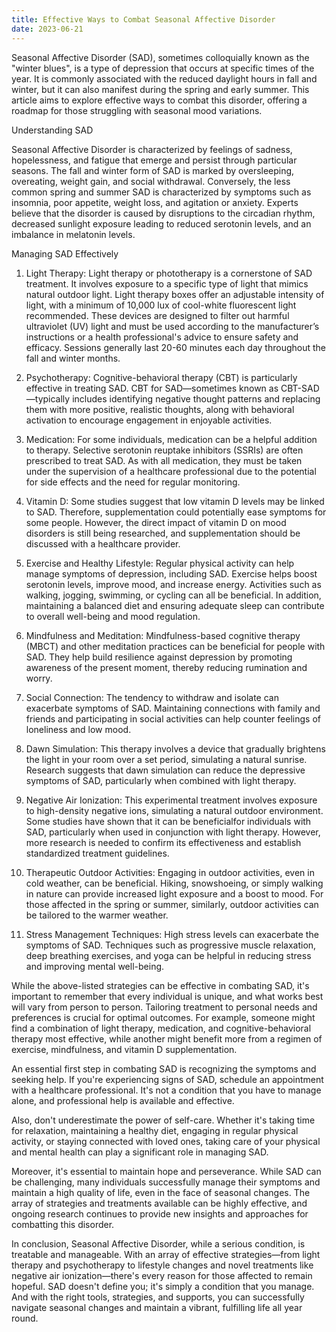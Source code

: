 ```yaml
---
title: Effective Ways to Combat Seasonal Affective Disorder
date: 2023-06-21
---
```

Seasonal Affective Disorder (SAD), sometimes colloquially known as the "winter blues", is a type of depression that occurs at specific times of the year. It is commonly associated with the reduced daylight hours in fall and winter, but it can also manifest during the spring and early summer. This article aims to explore effective ways to combat this disorder, offering a roadmap for those struggling with seasonal mood variations.

Understanding SAD

Seasonal Affective Disorder is characterized by feelings of sadness, hopelessness, and fatigue that emerge and persist through particular seasons. The fall and winter form of SAD is marked by oversleeping, overeating, weight gain, and social withdrawal. Conversely, the less common spring and summer SAD is characterized by symptoms such as insomnia, poor appetite, weight loss, and agitation or anxiety. Experts believe that the disorder is caused by disruptions to the circadian rhythm, decreased sunlight exposure leading to reduced serotonin levels, and an imbalance in melatonin levels.

Managing SAD Effectively

1. Light Therapy: Light therapy or phototherapy is a cornerstone of SAD treatment. It involves exposure to a specific type of light that mimics natural outdoor light. Light therapy boxes offer an adjustable intensity of light, with a minimum of 10,000 lux of cool-white fluorescent light recommended. These devices are designed to filter out harmful ultraviolet (UV) light and must be used according to the manufacturer’s instructions or a health professional's advice to ensure safety and efficacy. Sessions generally last 20-60 minutes each day throughout the fall and winter months.

2. Psychotherapy: Cognitive-behavioral therapy (CBT) is particularly effective in treating SAD. CBT for SAD—sometimes known as CBT-SAD—typically includes identifying negative thought patterns and replacing them with more positive, realistic thoughts, along with behavioral activation to encourage engagement in enjoyable activities.

3. Medication: For some individuals, medication can be a helpful addition to therapy. Selective serotonin reuptake inhibitors (SSRIs) are often prescribed to treat SAD. As with all medication, they must be taken under the supervision of a healthcare professional due to the potential for side effects and the need for regular monitoring.

4. Vitamin D: Some studies suggest that low vitamin D levels may be linked to SAD. Therefore, supplementation could potentially ease symptoms for some people. However, the direct impact of vitamin D on mood disorders is still being researched, and supplementation should be discussed with a healthcare provider.

5. Exercise and Healthy Lifestyle: Regular physical activity can help manage symptoms of depression, including SAD. Exercise helps boost serotonin levels, improve mood, and increase energy. Activities such as walking, jogging, swimming, or cycling can all be beneficial. In addition, maintaining a balanced diet and ensuring adequate sleep can contribute to overall well-being and mood regulation.

6. Mindfulness and Meditation: Mindfulness-based cognitive therapy (MBCT) and other meditation practices can be beneficial for people with SAD. They help build resilience against depression by promoting awareness of the present moment, thereby reducing rumination and worry.

7. Social Connection: The tendency to withdraw and isolate can exacerbate symptoms of SAD. Maintaining connections with family and friends and participating in social activities can help counter feelings of loneliness and low mood.

8. Dawn Simulation: This therapy involves a device that gradually brightens the light in your room over a set period, simulating a natural sunrise. Research suggests that dawn simulation can reduce the depressive symptoms of SAD, particularly when combined with light therapy.

9. Negative Air Ionization: This experimental treatment involves exposure to high-density negative ions, simulating a natural outdoor environment. Some studies have shown that it can be beneficialfor individuals with SAD, particularly when used in conjunction with light therapy. However, more research is needed to confirm its effectiveness and establish standardized treatment guidelines.

10. Therapeutic Outdoor Activities: Engaging in outdoor activities, even in cold weather, can be beneficial. Hiking, snowshoeing, or simply walking in nature can provide increased light exposure and a boost to mood. For those affected in the spring or summer, similarly, outdoor activities can be tailored to the warmer weather.

11. Stress Management Techniques: High stress levels can exacerbate the symptoms of SAD. Techniques such as progressive muscle relaxation, deep breathing exercises, and yoga can be helpful in reducing stress and improving mental well-being.

While the above-listed strategies can be effective in combating SAD, it's important to remember that every individual is unique, and what works best will vary from person to person. Tailoring treatment to personal needs and preferences is crucial for optimal outcomes. For example, someone might find a combination of light therapy, medication, and cognitive-behavioral therapy most effective, while another might benefit more from a regimen of exercise, mindfulness, and vitamin D supplementation.

An essential first step in combating SAD is recognizing the symptoms and seeking help. If you're experiencing signs of SAD, schedule an appointment with a healthcare professional. It's not a condition that you have to manage alone, and professional help is available and effective.

Also, don't underestimate the power of self-care. Whether it's taking time for relaxation, maintaining a healthy diet, engaging in regular physical activity, or staying connected with loved ones, taking care of your physical and mental health can play a significant role in managing SAD.

Moreover, it's essential to maintain hope and perseverance. While SAD can be challenging, many individuals successfully manage their symptoms and maintain a high quality of life, even in the face of seasonal changes. The array of strategies and treatments available can be highly effective, and ongoing research continues to provide new insights and approaches for combatting this disorder.

In conclusion, Seasonal Affective Disorder, while a serious condition, is treatable and manageable. With an array of effective strategies—from light therapy and psychotherapy to lifestyle changes and novel treatments like negative air ionization—there's every reason for those affected to remain hopeful. SAD doesn't define you; it's simply a condition that you manage. And with the right tools, strategies, and supports, you can successfully navigate seasonal changes and maintain a vibrant, fulfilling life all year round.
